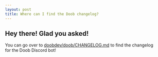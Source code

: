 ```yaml
---
layout: post
title: Where can I find the Doob changelog?
---
```


## Hey there! Glad you asked!
You can go over to [doobdev/doob/CHANGELOG.md](https://github.com/doobdev/doob/blob/master/CHANGELOG.md) to find the changelog for the Doob Discord bot!